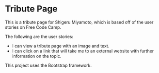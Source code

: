 # Tribute Page
This is a tribute page for Shigeru Miyamoto, which is based off of the user stories on Free Code Camp.

The following are the user stories:
- I can view a tribute page with an image and text.
- I can click on a link that will take me to an external website with further information on the topic.

This project uses the Bootstrap framework.
